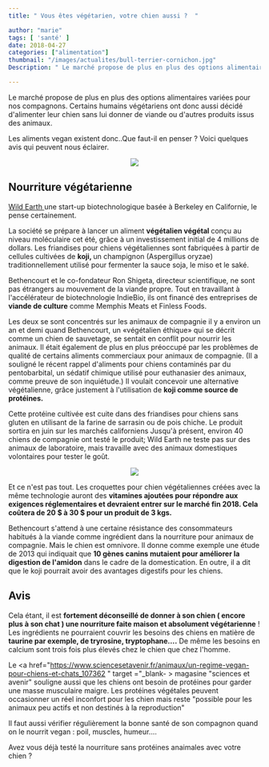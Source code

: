 ```yaml
---
title: " Vous êtes végétarien, votre chien aussi ?  "

author: "marie"
tags: [ 'santé' ]
date: 2018-04-27
categories: ["alimentation"]
thumbnail: "/images/actualites/bull-terrier-cornichon.jpg"
Description: " Le marché propose de plus en plus des options alimentaires variées pour nos compagnons. Certains humains végétariens ont donc aussi décidé d'alimenter leur chien sans lui donner  de viande ou d'autres produits issus des animaux.  "

---
```

Le marché propose de plus en plus des options alimentaires variées pour nos compagnons. Certains humains végétariens ont donc aussi décidé d'alimenter leur chien sans lui donner  de viande ou d'autres produits issus des animaux.

Les aliments vegan existent donc..Que faut-il en penser ?
Voici quelques avis qui peuvent nous éclairer.

<p align="center"><img src="/images/actualites/chien-vegetarien-alimentation.jpg" class="img-responsive"></p>




## Nourriture végétarienne ##

<a href="https://www.thedailybeast.com/vegan-food-for-dogs-is-here-but-is-it-safe" target ="_blank" > Wild Earth </a> une start-up biotechnologique basée à Berkeley en Californie, le pense certainement.

La société se prépare à lancer un aliment <b>végétalien végétal </b> conçu au niveau moléculaire cet été, grâce à un investissement initial de 4 millions de dollars. Les friandises pour chiens végétaliennes sont fabriquées à partir de cellules cultivées de <b>koji, </b> un champignon (Aspergillus oryzae) traditionnellement utilisé pour fermenter la sauce soja, le miso et le saké.


Bethencourt et le co-fondateur Ron Shigeta, directeur scientifique, ne sont pas étrangers au mouvement de la viande propre. Tout en travaillant à l'accélérateur de biotechnologie IndieBio, ils ont financé des entreprises de <b>viande de culture</b>  comme Memphis Meats et Finless Foods.


Les deux se sont concentrés sur les animaux de compagnie il y a environ un an et demi quand Bethencourt, un «végétalien éthique» qui se décrit comme un chien de sauvetage, se sentait en conflit pour nourrir les animaux. Il était également de plus en plus préoccupé par les problèmes de qualité de certains aliments commerciaux pour animaux de compagnie. (Il a souligné le récent rappel d'aliments pour chiens contaminés par du pentobarbital, un sédatif chimique utilisé pour euthanasier des animaux, comme preuve de son inquiétude.) Il voulait concevoir une alternative végétalienne, grâce justement à l'utilisation de <b>koji comme source de protéines.</b>

Cette protéine cultivée est cuite dans des friandises pour chiens sans gluten en utilisant de la farine de sarrasin ou de pois chiche. Le produit sortira en juin sur les marchés californiens Jusqu'à présent, environ 40 chiens de compagnie ont testé le produit; Wild Earth ne teste pas sur des animaux de laboratoire, mais travaille avec des animaux domestiques volontaires pour tester le goût.

<p align="center"><img src="/images/actualites/p_koji_.jpg" class="img-responsive"></p>

Et ce n'est pas tout. Les croquettes pour chien végétaliennes créées avec la même technologie auront des <b>vitamines ajoutées pour répondre aux exigences réglementaires et devraient entrer sur le marché  fin 2018. Cela coûtera de 20 $ à 30 $ pour un produit de 3 kgs. </b>


Bethencourt s'attend à une certaine résistance des consommateurs habitués à la viande comme ingrédient dans la nourriture pour animaux de compagnie. Mais le chien est omnivore. Il donne comme exemple une étude de 2013 qui indiquait que <b>10 gènes canins mutaient pour améliorer la digestion de l'amidon</b> dans le cadre de la domestication. En outre, il a dit que le koji pourrait avoir des avantages digestifs pour les chiens.

 <h2>  Avis </h2>

Cela étant, il est <b>fortement déconseillé de donner à son chien ( encore plus à son chat ) une nourriture faite maison et absolument végétarienne</b> ! Les ingrédients ne pourraient couvrir les besoins des chiens en matière de <b>taurine par exemple, de tryrosine, tryptophane....</b>  De même les besoins en calcium sont trois fois plus élevés chez le chien que chez l'homme.

Le <a href="https://www.sciencesetavenir.fr/animaux/un-regime-vegan-pour-chiens-et-chats_107362 " target ="_blank- > magasine </a>"sciences et avenir" souligne aussi que les chiens ont besoin de protéines pour garder une masse musculaire maigre. Les protéines végétales peuvent occasionner un réel inconfort pour les chien mais reste "possible pour les animaux peu actifs et non destinés à la reproduction"

Il faut aussi vérifier régulièrement la bonne santé de son compagnon quand on le nourrit vegan : poil, muscles, humeur....

Avez vous déjà testé la nourriture sans protéines anaimales avec votre chien ?
